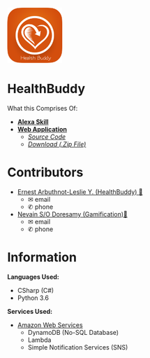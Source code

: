 <a href="https://github.com/ErnestLeslie/HealthBuddy/"><img src = "https://raw.githubusercontent.com/ErnestLeslie/HealthBuddy/master/Documentation/Logo/healthbuddy.png" height="25%" width="25%"></img></a><br/> 
# HealthBuddy
What this Comprises Of: <br/>
- <a href="https://alexa.amazon.com/spa/index.html#skills/beta/amzn1.ask.skill.22cf8ba3-f102-414a-91c9-e11fa6af6637/?ref=skill_dsk_skb_ys"  target="_blank"><b>Alexa Skill</b></a> <br/>
- <a href="https://github.com/ErnestLeslie/HealthBuddy/tree/master/WebApplication" target="_blank"> **Web Application** </a> <br/>
  -  <a href="https://github.com/ErnestLeslie/HealthBuddy/tree/master/WebApplication/Source%20Codes/HealthBuddyWebApp" target="_blank">*Source Code* </a><br/>
  -  <a href="https://github.com/ErnestLeslie/HealthBuddy/blob/master/WebApplication/Zip%20File/HealthBuddyWebApp.zip?raw=true" target="_blank">*Download (.Zip File)*</a> <br/> 

# Contributors
- <a href="https://github.com/ErnestLeslie" target="_blank">Ernest Arbuthnot-Leslie Y. (HealthBuddy) 🐍</a> <br/>
  - ✉ email
  - ✆ phone
- <a href="https://github.com/NevainD" target="_blank">Nevain S/O Doresamy (Gamification)🐺</a> 
  - ✉ email
  - ✆ phone
  
# Information
<b>Languages Used: </b> <br/>
- CSharp (C#) <br/>
- Python 3.6 <br/>


<b>Services Used: </b> <br/>
- <a href="https://aws.amazon.com" target="_blank">Amazon Web Services</a> 
  - DynamoDB (No-SQL Database)
  - Lambda
  - Simple Notification Services (SNS)
